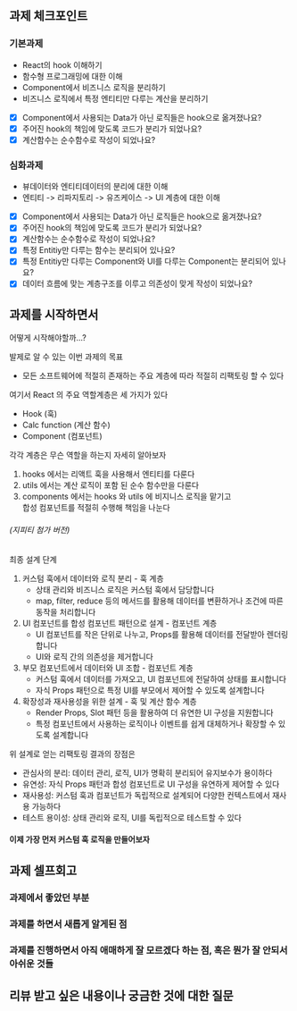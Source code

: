 ## 과제 체크포인트

### 기본과제

- React의 hook 이해하기
- 함수형 프로그래밍에 대한 이해
- Component에서 비즈니스 로직을 분리하기
- 비즈니스 로직에서 특정 엔티티만 다루는 계산을 분리하기

- [x] Component에서 사용되는 Data가 아닌 로직들은 hook으로 옮겨졌나요?
- [x] 주어진 hook의 책임에 맞도록 코드가 분리가 되었나요?
- [x] 계산함수는 순수함수로 작성이 되었나요?

### 심화과제

- 뷰데이터와 엔티티데이터의 분리에 대한 이해
- 엔티티 -> 리파지토리 -> 유즈케이스 -> UI 계층에 대한 이해

- [x] Component에서 사용되는 Data가 아닌 로직들은 hook으로 옮겨졌나요?
- [x] 주어진 hook의 책임에 맞도록 코드가 분리가 되었나요?
- [x] 계산함수는 순수함수로 작성이 되었나요?
- [x] 특정 Entitiy만 다루는 함수는 분리되어 있나요?
- [x] 특정 Entitiy만 다루는 Component와 UI를 다루는 Component는 분리되어 있나요?
- [x] 데이터 흐름에 맞는 계층구조를 이루고 의존성이 맞게 작성이 되었나요?

## 과제를 시작하면서
어떻게 시작해야할까…?

발제로 알 수 있는 이번 과제의 목표<br/>
* 모든 소프트웨어에 적절히 존재하는 주요 계층에 따라 적절히 리팩토링 할 수 있다

여기서 React 의 주요 역할계층은 세 가지가 있다
* Hook (훅)
* Calc function (계산 함수)
* Component (컴포넌트)

각각 계층은 무슨 역할을 하는지 자세히 알아보자
1. hooks 에서는 리액트 훅을 사용해서 엔티티를 다룬다<br/>
2. utils 에서는 계산 로직이 포함 된 순수 함수만을 다룬다<br/>
3. components 에서는 hooks 와 utils 에 비지니스 로직을 맡기고<br/>합성 컴포넌트를 적절히 수행해 책임을 나눈다

###### (지피티 첨가 버전)

최종 설계 단계
1. 커스텀 훅에서 데이터와 로직 분리 - 훅 계층
    * 상태 관리와 비즈니스 로직은 커스텀 훅에서 담당합니다
    * map, filter, reduce 등의 메서드를 활용해 데이터를 변환하거나 조건에 따른 동작을 처리합니다
2. UI 컴포넌트를 합성 컴포넌트 패턴으로 설계 - 컴포넌트 계층
    * UI 컴포넌트를 작은 단위로 나누고, Props를 활용해 데이터를 전달받아 렌더링합니다
    * UI와 로직 간의 의존성을 제거합니다
3. 부모 컴포넌트에서 데이터와 UI 조합 - 컴포넌트 계층
    * 커스텀 훅에서 데이터를 가져오고, UI 컴포넌트에 전달하여 상태를 표시합니다
    * 자식 Props 패턴으로 특정 UI를 부모에서 제어할 수 있도록 설계합니다
4. 확장성과 재사용성을 위한 설계 - 훅 및 계산 함수 계층
    * Render Props, Slot 패턴 등을 활용하여 더 유연한 UI 구성을 지원합니다
    * 특정 컴포넌트에서 사용하는 로직이나 이벤트를 쉽게 대체하거나 확장할 수 있도록 설계합니다

위 설계로 얻는 리팩토링 결과의 장점은
* 관심사의 분리: 데이터 관리, 로직, UI가 명확히 분리되어 유지보수가 용이하다
* 유연성: 자식 Props 패턴과 합성 컴포넌트로 UI 구성을 유연하게 제어할 수 있다
* 재사용성: 커스텀 훅과 컴포넌트가 독립적으로 설계되어 다양한 컨텍스트에서 재사용 가능하다
* 테스트 용이성: 상태 관리와 로직, UI를 독립적으로 테스트할 수 있다

#### 이제 가장 먼저 커스텀 훅 로직을 만들어보자

## 과제 셀프회고

<!-- 과제에 대한 회고를 작성해주세요 -->

### 과제에서 좋았던 부분

### 과제를 하면서 새롭게 알게된 점

<!-- 스프레드 연산자
// useProduct.ts
 setProducts([...a, b]) 
 리액트에서 useState 훅 에 위 방법대로 배열 추가하는 방법은 가장 이상적이다
 JS 원칙인 `불변성` 을 유지하면서 상태를 업데이트 하기 때문이다
 -->

### 과제를 진행하면서 아직 애매하게 잘 모르겠다 하는 점, 혹은 뭔가 잘 안되서 아쉬운 것들

## 리뷰 받고 싶은 내용이나 궁금한 것에 대한 질문

<!--
피드백 받고 싶은 내용을 구체적으로 남겨주세요
모호한 요청은 피드백을 남기기 어렵습니다.

참고링크: https://chatgpt.com/share/675b6129-515c-8001-ba72-39d0fa4c7b62

모호한 요청의 예시)
- 코드 스타일에 대한 피드백 부탁드립니다.
- 코드 구조에 대한 피드백 부탁드립니다.
- 개념적인 오류에 대한 피드백 부탁드립니다.
- 추가 구현이 필요한 부분에 대한 피드백 부탁드립니다.

구체적인 요청의 예시)
- 현재 함수와 변수명을 보면 직관성이 떨어지는 것 같습니다. 함수와 변수를 더 명확하게 이름 지을 수 있는 방법에 대해 조언해주실 수 있나요?
- 현재 파일 단위로 코드가 분리되어 있지만, 모듈화나 계층화가 부족한 것 같습니다. 어떤 기준으로 클래스를 분리하거나 모듈화를 진행하면 유지보수에 도움이 될까요?
- MVC 패턴을 따르려고 했는데, 제가 구현한 구조가 MVC 원칙에 맞게 잘 구성되었는지 검토해주시고, 보완할 부분을 제안해주실 수 있을까요?
- 컴포넌트 간의 의존성이 높아져서 테스트하기 어려운 상황입니다. 의존성을 낮추고 테스트 가능성을 높이는 구조 개선 방안이 있을까요?
-->

